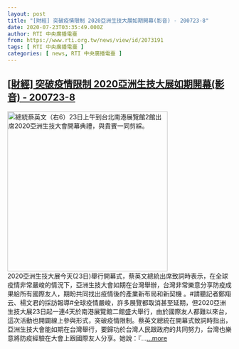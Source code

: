 ```yaml
---
layout: post
title: "[財經] 突破疫情限制 2020亞洲生技大展如期開幕(影音) - 200723-8"
date: 2020-07-23T03:35:49.000Z
author: RTI 中央廣播電臺
from: https://www.rti.org.tw/news/view/id/2073191
tags: [ RTI 中央廣播電臺 ]
categories: [ news, RTI 中央廣播電臺 ]
---
```

<!--1595475349000-->
[[財經] 突破疫情限制 2020亞洲生技大展如期開幕(影音) - 200723-8](https://www.rti.org.tw/news/view/id/2073191)
------

<div>
<img src="https://static.rti.org.tw/assets/thumbnails/2020/07/23/20200723000017M.jpg" width="360" alt="總統蔡英文（右6）23日上午到台北南港展覽館2館出席2020亞洲生技大會開幕典禮，與貴賓一同剪綵。" title="總統蔡英文（右6）23日上午到台北南港展覽館2館出席2020亞洲生技大會開幕典禮，與貴賓一同剪綵。"><br>2020亞洲生技大展今天(23日)舉行開幕式，蔡英文總統出席致詞時表示，在全球疫情非常嚴峻的情況下，亞洲生技大會如期在台灣舉辦，台灣非常樂意分享防疫成果給所有國際友人，期盼共同找出疫情後的產業新布局和新契機 。#請聽記者鄭翔云、楊文君的採訪報導#全球疫情嚴峻，許多展覽都取消甚至延期，但2020亞洲生技大展23日起一連4天於南港展覽館二館盛大舉行，由於國際友人都難以來台，這次活動也開闢線上參與形式，突破疫情限制。蔡英文總統在開幕式致詞時指出，亞洲生技大會能如期在台灣舉行，要歸功於台灣人民跟政府的共同努力，台灣也樂意將防疫經驗在大會上跟國際友人分享。她說：『...<a target="_blank" href="https://www.rti.org.tw/news/view/id/2073191">...more</a>
</div>
